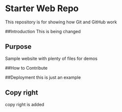 # Starter Web Repo

This repository is for showing how Git and GitHub work

##Introduction
This is being changed
## Purpose

Sample website with plenty of files for demos

##How to Contribute

##Deployment
this is just an example
## Copy right

copy right is added